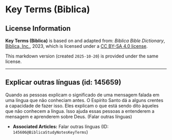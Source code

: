 # Key Terms (Biblica)

## License Information

**Key Terms (Biblica)** is based on and adapted from: _Biblica Bible Dictionary_, [Biblica, Inc.](https://www.biblica.com/), 2023, which is licensed under a [CC BY-SA 4.0 license](https://creativecommons.org/licenses/by-sa/4.0/legalcode.en).

This markdown version (created `2025-10-20`) is provided under the same license.



--------------------------------

## Explicar outras línguas (id: 145659)

Quando as pessoas explicam o significado de uma mensagem falada em uma língua que não conheciam antes. O Espírito Santo dá a alguns crentes a capacidade de fazer isso. Eles explicam o que está sendo dito àqueles que não conhecem a língua. Isso ajuda essas pessoas a entenderem a mensagem e aprenderem sobre Deus. (Falar outras línguas)

* **Associated Articles:** Falar outras línguas (ID: `145606@BiblicaStudyNotesKeyTerms`)

